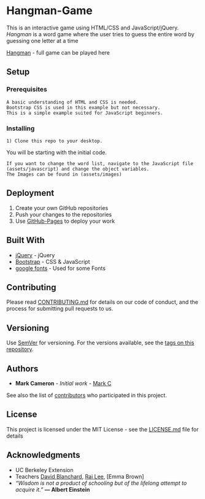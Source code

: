 # Hangman-Game

This is an interactive game using HTML/CSS and JavaScript/jQuery. 
*Hangman* is a word game where the user tries to guess the entire word by guessing one letter at a time

[Hangman](https://markcam1.github.io/Hangman-Game/) - full game can be played here



## Setup
### Prerequisites
```
A basic understanding of HTML and CSS is needed.
Bootstrap CSS is used in this example but not necessary.
This is a simple example suited for JavaScript beginners.
```
### Installing
```
1) Clone this repo to your desktop.
```
You will be starting with the initial code. 

```
If you want to change the word list, navigate to the JavaScript file (assets/javascript) and change the object variables. 
The Images can be found in (assets/images)
```

## Deployment

1. Create your own GitHub repositories 
2. Push your changes to the repositories 
3. Use [GitHub-Pages](https://help.github.com/articles/what-is-github-pages/) to deploy your work

## Built With

* [jQuery](http://jquery.com/) - jQuery
* [Bootstrap](https://getbootstrap.com/) - CSS & JavaScript
* [google fonts](https://fonts.google.com/) - Used for some Fonts

## Contributing

Please read [CONTRIBUTING.md](https://gist.github.com/PurpleBooth/b24679402957c63ec426) for details on our code of conduct, and the process for submitting pull requests to us.

## Versioning

Use [SemVer](http://semver.org/) for versioning. For the versions available, see the [tags on this repository](https://github.com/markcam1/Hangman-Game/tags). 

## Authors

* **Mark Cameron** - *Initial work* - [Mark C](https://markcam1.github.io/)

See also the list of [contributors](https://github.com/markcam1/Hangman-Game/graphs/contributors) who participated in this project.

## License

This project is licensed under the MIT License - see the [LICENSE.md](https://github.com/markcam1/Hangman-Game/blob/master/LICENSE.md) file for details

## Acknowledgments

* UC Berkeley Extension
* Teachers [David Blanchard](https://www.linkedin.com/in/dblanchard13/), [Rai Lee](https://www.linkedin.com/in/rai-lee-38061696/), [Emma Brown]
* _“Wisdom is not a product of schooling but of the lifelong attempt to acquire it.”_ **― Albert Einstein** 

